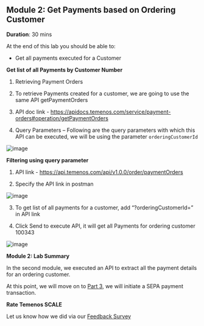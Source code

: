 ## Module 2: Get Payments based on Ordering Customer

**Duration**: 30 mins

At the end of this lab you should be able to:
- Get all payments executed for a Customer

**Get list of all Payments by Customer Number**
1. Retrieving Payment Orders

2. To retrieve Payments created for a customer, we are going to use the same API getPaymentOrders

3. API doc link - https://apidocs.temenos.com/service/payment-orders#operation/getPaymentOrders

4. Query Parameters – Following are the query parameters with which this API can be executed, we will be using the parameter `orderingCustomerId`

![image](https://github.com/temenos/SCALE2020/blob/main/Lab%202%20-%20Payments%20Experience/images/image011.png)

**Filtering using query parameter**

1. API link - https://api.temenos.com/api/v1.0.0/order/paymentOrders

2. Specify the API link in postman

![image](https://github.com/temenos/SCALE2020/blob/main/Lab%202%20-%20Payments%20Experience/images/image005.png)

3. To get list of all payments for a customer, add “?orderingCustomerId=<CustomerID>” in API link 
 
4. Click Send to execute API, it will get all Payments for ordering customer 100343

![image](https://github.com/temenos/SCALE2020/blob/main/Lab%202%20-%20Payments%20Experience/images/image009.png)

**Module 2: Lab Summary**

In the second module, we executed an API to extract all the payment details for an ordering customer.

At this point, we will move on to [Part 3](https://github.com/temenos/SCALE2020/blob/main/Lab%202%20-%20Payments%20Experience/Module3-InitiateASepaPayment.md), we will initiate a SEPA payment transaction.

**Rate Temenos SCALE**

Let us know how we did via our [Feedback Survey]()